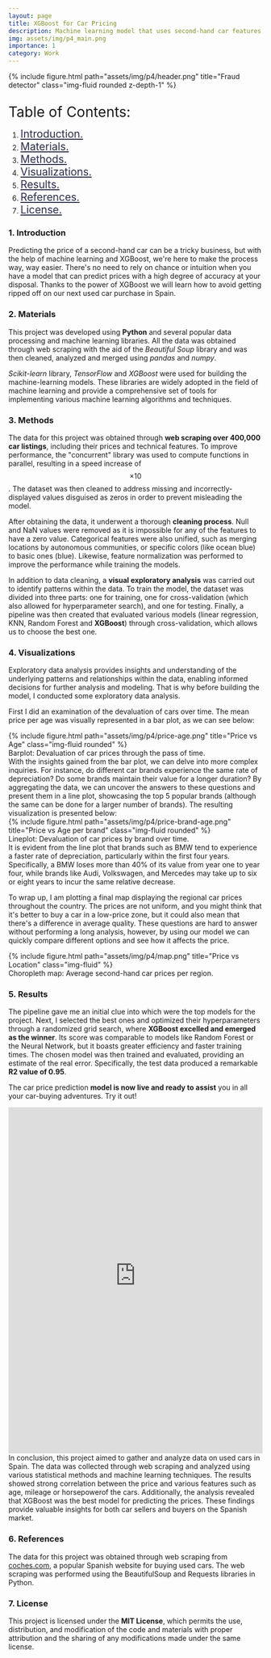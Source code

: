 ```yaml
---
layout: page
title: XGBoost for Car Pricing
description: Machine learning model that uses second-hand car features to predict prices <b>(R2 = 0.95)</b>.
img: assets/img/p4_main.png
importance: 1
category: Work
---
```


<div class="row">
    <div class="col-sm mt-3 mt-md-0">
        {% include figure.html path="assets/img/p4/header.png" title="Fraud detector" class="img-fluid rounded z-depth-1" %}
    </div>
</div>

<div id="table-of-contents">
  <p style="font-size: 1.75rem; margin-bottom: .5rem;">Table of Contents:</p>
<ul>
  <li style="list-style-type: decimal;"><a href="#section1" style="font-size: 1.30rem; color:#2B2E4A">Introduction.</a></li>
  <li style="list-style-type: decimal;"><a href="#section2" style="font-size: 1.30rem; color:#2B2E4A">Materials.</a></li>
  <li style="list-style-type: decimal;"><a href="#section3" style="font-size: 1.30rem; color:#2B2E4A">Methods.</a></li>
  <li style="list-style-type: decimal;"><a href="#section4" style="font-size: 1.30rem; color:#2B2E4A">Visualizations.</a></li>
  <li style="list-style-type: decimal;"><a href="#section5" style="font-size: 1.30rem; color:#2B2E4A">Results.</a></li>
  <li style="list-style-type: decimal;"><a href="#section6" style="font-size: 1.30rem; color:#2B2E4A">References.</a></li>
  <li style="list-style-type: decimal;"><a href="#section7" style="font-size: 1.30rem; color:#2B2E4A">License.</a></li>

</ul></div>


<a id='section1'></a>
### 1. Introduction

Predicting the price of a second-hand car can be a tricky business, but with the help of machine learning and XGBoost, we're here to make the process way, way easier. There's no need to rely on chance or intuition when you have a model that can predict prices with a high degree of accuracy at your disposal. Thanks to the power of XGBoost we will learn how to avoid getting ripped off on our next used car purchase in Spain.

<a id='section2'></a>
### 2. Materials 

This project was developed using **Python** and several popular data processing and machine learning libraries. All the data was obtained through web scraping with the aid of the <em>Beautiful Soup</em> library and was then cleaned, analyzed and merged using <em>pandas</em> and <em>numpy</em>.

<em>Scikit-learn</em> library, <em>TensorFlow</em> and <em>XGBoost</em> were used for building the machine-learning models. These libraries are widely adopted in the field of machine learning and provide a comprehensive set of tools for implementing various machine learning algorithms and techniques.

<a id='section3'></a>
### 3. Methods 

The data for this project was obtained through **web scraping over 400,000 car listings**, including their prices and technical features. To improve performance, the "concurrent" library was used to compute functions in parallel, resulting in a speed increase of $$\times10$$. The dataset was then cleaned to address missing and incorrectly-displayed values disguised as zeros in order to prevent misleading the model.

After obtaining the data, it underwent a thorough **cleaning process**. Null and NaN values were removed as it is impossible for any of the features to have a zero value. Categorical features were also unified, such as merging locations by autonomous communities, or specific colors (like ocean blue) to basic ones (blue). Likewise, feature normalization was performed to improve the performance while training the models.

In addition to data cleaning, a **visual exploratory analysis** was carried out to identify patterns within the data. To train the model, the dataset was divided into three parts: one for training, one for cross-validation (which also allowed for hyperparameter search), and one for testing. Finally, a pipeline was then created that evaluated various models (linear regression, KNN, Random Forest and **XGBoost**) through cross-validation, which allows us to choose the best one.

<a id='section4'></a>
### 4. Visualizations

Exploratory data analysis provides insights and understanding of the underlying patterns and relationships within the data, enabling informed decisions for further analysis and modeling. That is why before building the model, I conducted some exploratory data analysis. 

First I did an examination of the devaluation of cars over time. The mean price per age was visually represented in a bar plot, as we can see below:


<div class="row">
    <div class="col-sm mt-3 mt-md-0">
        {% include figure.html path="assets/img/p4/price-age.png" title="Price vs Age" class="img-fluid rounded" %}
    </div>
</div>
<div class="caption">
    Barplot: Devaluation of car prices through the pass of time.
</div>
With the insights gained from the bar plot, we can delve into more complex inquiries. For instance, do different car brands experience the same rate of depreciation? Do some brands maintain their value for a longer duration? By aggregating the data, we can uncover the answers to these questions and present them in a line plot, showcasing the top 5 popular brands (although the same can be done for a larger number of brands). The resulting visualization is presented below:


<div class="row">
    <div class="col-sm mt-3 mt-md-0">
        {% include figure.html path="assets/img/p4/price-brand-age.png" title="Price vs Age per brand" class="img-fluid rounded" %}
    </div>
</div>
<div class="caption">
    Lineplot: Devaluation of car prices by brand over time.
</div>
It is evident from the line plot that brands such as BMW tend to experience a faster rate of depreciation, particularly within the first four years. Specifically, a BMW loses more than 40% of its value from year one to year four, while brands like Audi, Volkswagen, and Mercedes may take up to six or eight years to incur the same relative decrease.

To wrap up, I am plotting a final map displaying the regional car prices throughout the country. The prices are not uniform, and you might think that it's better to buy a car in a low-price zone, but it could also mean that there's a difference in average quality. These questions are hard to answer without performing a long analysis, however, by using our model we can quickly compare different options and see how it affects the price.

<div class="row">
    <div class="col-sm mt-3 mt-md-0">
        {% include figure.html path="assets/img/p4/map.png" title="Price vs Location" class="img-fluid" %}
    </div>
</div>
<div class="caption">
    Choropleth map: Average second-hand car prices per region.
</div>

<a id='section5'></a>
### 5. Results
The pipeline gave me an initial clue into which were the top models for the project.  Next, I selected the best ones and optimized their hyperparameters through a randomized grid search, where **XGBoost excelled and emerged as the winner**. Its score was comparable to models like Random Forest or the Neural Network, but it boasts greater efficiency and faster training times. The chosen model was then trained and evaluated, providing an estimate of the real error. Specifically, the test data produced a remarkable **R2 value of 0.95**.

The car price prediction **model is now live and ready to assist** you in all your car-buying adventures. Try it out! 
<iframe
    src="https://fbgranell-car-price-model-streamlit-app-ep4g59.streamlit.app/?embedded=true"
    frameborder="0"
    width="100%"
    height="685"
></iframe>
<br>
In conclusion, this project aimed to gather and analyze data on used cars in Spain. The data was collected through web scraping and analyzed using various statistical methods and machine learning techniques. The results showed strong correlation between the price and various features such as age, mileage or horsepowerof the cars. Additionally, the analysis revealed that XGBoost was the best model for predicting the prices. These findings provide valuable insights for both car sellers and buyers on the Spanish market.


<a id='section6'></a>
### 6. References
The data for this project was obtained through web scraping from <a href="https://www.coches.com/">coches.com</a>, a popular Spanish website for buying used cars. The web scraping was performed using the BeautifulSoup and Requests libraries in Python.

<a id='section7'></a>
### 7. License
This project is licensed under the **MIT License**, which permits the use, distribution, and modification of the code and materials with proper attribution and the sharing of any modifications made under the same license.